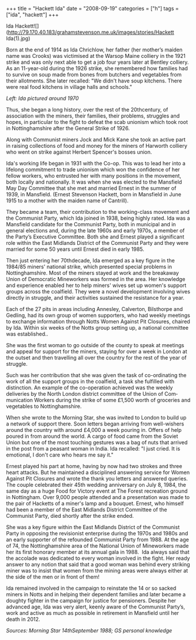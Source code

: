 +++
title = "Hackett Ida"
date = "2008-09-19"
categories = ["h"]
tags = ["ida", "hackett"]
+++

Ida Hackett![](http://79.170.40.183/grahamstevenson.me.uk/images/stories/Hackett Ida(1).jpg)

Born at the end of 1914 as Ida Chrichlow, her father (her mother’s maiden name was Crooks) was victim­ised at the Warsop Maine col­liery in the 1921 strike and was only next able to get a job four years later at Bentley col­liery. As an 11-year-old during the 1926 strike, she remembered how families had to survive on soup made from bones from butchers and vegetables from their allotments. She later recalled: "We didn't have soup kitchens. There were real food kitchens in village halls and schools."

_Left: Ida pictured around 1970_

Thus, she began a long history, over the rest of the 20thcentury, of association with the miners, their families, their problems, struggles and hopes, in particular to the fight to defeat the scab unionism which took root in Nottinghamshire after the General Strike of 1926.

Along with Communist min­ers Jock and Mick Kane she took an active part in raising collections of food and money for the miners of Harworth col­liery who went on strike against Herbert Spencer's bosses union.

Ida's working life began in 1931 with the Co-op. This was to lead her into a lifelong commitment to trade unionism which won the confi­dence of her fellow workers, who entrusted her with many positions in the movement, both locally and nationally. It was when she was elected to the Mansfield May Day Com­mittee that she met and married Ernest in the summer of 1939, in Mansfield. (Ernest Stevenson Hackett, born in Mansfield in June 1915 to a mother with the maiden name of Cantrill).

They became a team, their contribution to the working-class movement and the Communist Party, which Ida joined in 1938, being highly rated. Ida was a Mansfield candidate for the Communist Party, both in municipal and in general elections and, during the late 1960s and early 1970s, a member of the Party’s Executive Committee. Both she and Ernest played a significant role within the East Midlands District of the Communist Party and they were married for some 50 years until Ernest died in early 1985.

Then just entering her 70thdecade, Ida emerged as a key figure in the 1984/85 miners' national strike, which presented special problems in Nottinghamshire. Most of the miners stayed at work and the breakaway Union of Democratic Mineworkers was formed in the area. Her knowledge and experi­ence enabled her to help miners' wives set up women's support groups across the coalfield. They were a novel development involving wives directly in struggle, and their activities sustained the resistance for a year.

Each of the 27 pits in areas including Annesley, Calverton, Bilsthorpe and Gedling, had its own group of women supporters, who had weekly meetings to exchange information through Notts Women Against Pit Closures, chaired by Ida. Within six weeks of the Notts group setting up, a national committee was established..

She was the first woman to go outside of the county to speak at meetings and appeal for sup­port for the miners, staying for over a week in London at the outset and then travelling all over the country for the rest of the year of struggle.

Such was her contribution that she was given the task of co-ordinating the work of all the support groups in the coalfield, a task she fulfilled with distinc­tion. An example of the co-operation achieved was the weekly deliveries by the North London district committee of the Union of Com­munication Workers during the strike of some £1,500 worth of groceries and vegetables to Nottinghamshire. 

When she wrote to the Morning Star, she was invited to London to build up a network of support there. Soon letters began arriving from well-wishers around the country with around £4,000 a week pouring in. Offers of help poured in from around the world. A cargo of food came from the Soviet Union but one of the most touching gestures was a bag of nuts that arrived in the post from a peasant woman in India. Ida recalled: "I just cried. It is emotional, I don't care who hears me say it."

Ernest played his part at home, having by now had two strokes and three heart attacks. But he maintained a disciplined answering service for Women Against Pit Closures and wrote the thank you letters and answered queries. The couple celebrated their 45th wedding anniversary on July 8, 1984, the same day as a huge Food for Victory event at The Forest recreation ground in Nottingham. Over 9,000 people attended and a presentation was made to the pair of Hacketts of a miner's lamp and a bouquet. Ernest, who himself had been a member of the East Midlands District Committee of the Communist Party, died shortly after the strike ended.

She was a key figure within the East Midlands District of the Communist Party in opposing the revisionist enterprise during the 1970s and 1980s and an early supporter of the refounded Communist Party from 1988. At the age of 74, the Notting­hamshire area of the National Union of Mineworkers made her its first honorary member at its annual gala in 1988.  Ida always said that the accolade was dedicated to every woman involved in the fight. Her ready answer to any notion that said that a good woman was behind every striking miner was to insist that women from the mining areas were always either at the side of the men or in front of them!

Ida remained involved in the campaign to reinstate the 14 or so sacked miners in Notts and in helping their dependent families and later became a doughty fighter in the campaign for justice for pensioners. Despite her advanced age, Ida was very alert, keenly aware of the Communist Party’s, work and active as much as possible in retirement in Mansfield until her death in 2012.

_Sources: Morning Star 14thSeptember 1988; GS personal knowledge_
